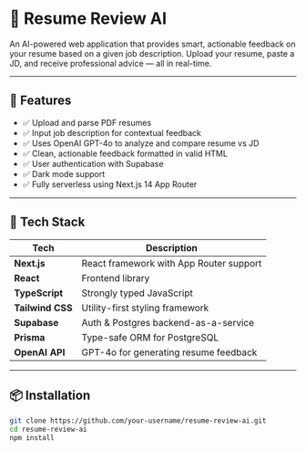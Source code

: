 # 📄 Resume Review AI

An AI-powered web application that provides smart, actionable feedback on your resume based on a given job description. Upload your resume, paste a JD, and receive professional advice — all in real-time.

---

## 🚀 Features

- ✅ Upload and parse PDF resumes
- ✅ Input job description for contextual feedback
- ✅ Uses OpenAI GPT-4o to analyze and compare resume vs JD
- ✅ Clean, actionable feedback formatted in valid HTML
- ✅ User authentication with Supabase
- ✅ Dark mode support
- ✅ Fully serverless using Next.js 14 App Router

---

## 🧠 Tech Stack

| Tech             | Description                             |
| ---------------- | --------------------------------------- |
| **Next.js**      | React framework with App Router support |
| **React**        | Frontend library                        |
| **TypeScript**   | Strongly typed JavaScript               |
| **Tailwind CSS** | Utility-first styling framework         |
| **Supabase**     | Auth & Postgres backend-as-a-service    |
| **Prisma**       | Type-safe ORM for PostgreSQL            |
| **OpenAI API**   | GPT-4o for generating resume feedback   |

---

## 📦 Installation

```bash
git clone https://github.com/your-username/resume-review-ai.git
cd resume-review-ai
npm install
```
